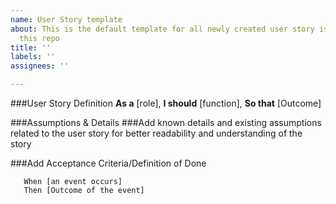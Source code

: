 ```yaml
---
name: User Story template
about: This is the default template for all newly created user story issue types within
  this repo
title: ''
labels: ''
assignees: ''

---
```


###User Story Definition
**As a** [role],
**I should** [function],
**So that** [Outcome]

###Assumptions & Details
###Add known details and existing assumptions related to the user story for better readability and understanding of the story

###Add Acceptance Criteria/Definition of Done

```Given that [some context]
   When [an event occurs]
   Then [Outcome of the event]
```
